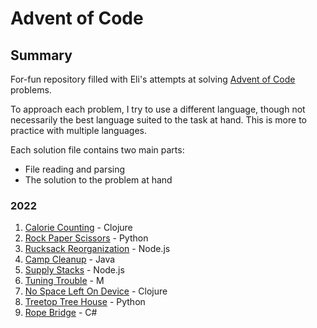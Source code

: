 # Advent of Code

## Summary

For-fun repository filled with Eli's attempts at solving [Advent of Code](www.adventofcode.com) problems.

To approach each problem, I try to use a different language, though not necessarily the best language suited to the task at hand. This is more to practice with multiple languages.

Each solution file contains two main parts:

- File reading and parsing
- The solution to the problem at hand

### 2022

1. [Calorie Counting](./2022/1/) - Clojure
2. [Rock Paper Scissors](./2022/2/) - Python
3. [Rucksack Reorganization](./2022/3/) - Node.js
4. [Camp Cleanup](./2022/4/) - Java
5. [Supply Stacks](./2022/5/) - Node.js
6. [Tuning Trouble](./2022/6/) - M
7. [No Space Left On Device](./2022/7/) - Clojure
8. [Treetop Tree House](./2022/8/) - Python
9. [Rope Bridge](./2022/9/) - C#
